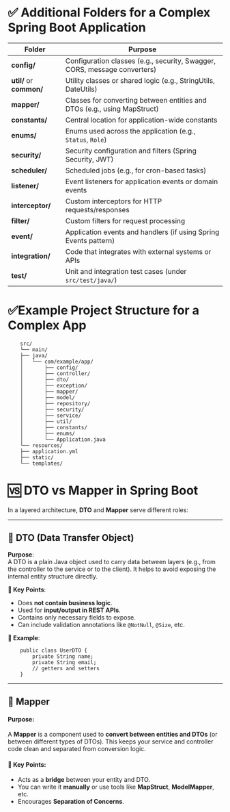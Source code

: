 # ✅ Additional Folders for a Complex Spring Boot Application

| Folder                   | Purpose                                                                   |
| ------------------------ | ------------------------------------------------------------------------- |
| **config/**              | Configuration classes (e.g., security, Swagger, CORS, message converters) |
| **util/** or **common/** | Utility classes or shared logic (e.g., StringUtils, DateUtils)            |
| **mapper/**              | Classes for converting between entities and DTOs (e.g., using MapStruct)  |
| **constants/**           | Central location for application-wide constants                           |
| **enums/**               | Enums used across the application (e.g., `Status`, `Role`)                |
| **security/**            | Security configuration and filters (Spring Security, JWT)                 |
| **scheduler/**           | Scheduled jobs (e.g., for cron-based tasks)                               |
| **listener/**            | Event listeners for application events or domain events                   |
| **interceptor/**         | Custom interceptors for HTTP requests/responses                           |
| **filter/**              | Custom filters for request processing                                     |
| **event/**               | Application events and handlers (if using Spring Events pattern)          |
| **integration/**         | Code that integrates with external systems or APIs                        |
| **test/**                | Unit and integration test cases (under `src/test/java/`)                  |


# ✅Example Project Structure for a Complex App

        src/
        └── main/
        ├── java/
        │   └── com/example/app/
        │       ├── config/
        │       ├── controller/
        │       ├── dto/
        │       ├── exception/
        │       ├── mapper/
        │       ├── model/
        │       ├── repository/
        │       ├── security/
        │       ├── service/
        │       ├── util/
        │       ├── constants/
        │       ├── enums/
        │       └── Application.java
        └── resources/
        ├── application.yml
        ├── static/
        └── templates/


# 🆚 DTO vs Mapper in Spring Boot

In a layered architecture, **DTO** and **Mapper** serve different roles:

---

## 📄 DTO (Data Transfer Object)

**Purpose**:  
A DTO is a plain Java object used to carry data between layers (e.g., from the controller to the service or to the client). It helps to avoid exposing the internal entity structure directly.

**🔑 Key Points**:
- Does **not contain business logic**.
- Used for **input/output in REST APIs**.
- Contains only necessary fields to expose.
- Can include validation annotations like `@NotNull`, `@Size`, etc.

**🧪 Example**:
   
        public class UserDTO {
            private String name;
            private String email;
            // getters and setters
        }

--- 

## 🔄 Mapper

#### Purpose:
  A **Mapper** is a component used to **convert between entities and DTOs** (or between different 
  types of DTOs). This keeps your service and controller code clean and separated from conversion logic.

#### 🔑 Key Points:
- Acts as a **bridge** between your entity and DTO.
- You can write it **manually** or use tools like **MapStruct**, **ModelMapper**, etc.
- Encourages **Separation of Concerns**.

